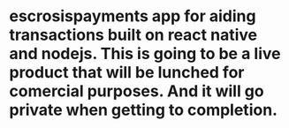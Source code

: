 # escrosispayments app for aiding transactions built on react native and nodejs. This is going to be a live product that will be lunched for comercial purposes. And it will go private when getting to  completion.
